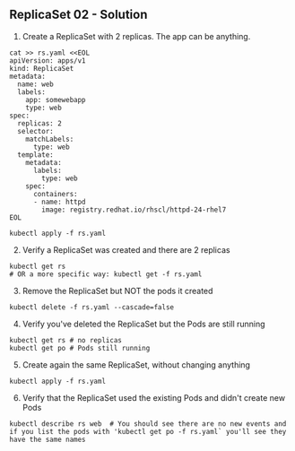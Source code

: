## ReplicaSet 02 - Solution

1. Create a ReplicaSet with 2 replicas. The app can be anything.

```
cat >> rs.yaml <<EOL
apiVersion: apps/v1
kind: ReplicaSet
metadata:
  name: web
  labels:
    app: somewebapp
    type: web
spec:
  replicas: 2
  selector:
    matchLabels:
      type: web
  template:
    metadata:
      labels:
        type: web
    spec:
      containers:
      - name: httpd
        image: registry.redhat.io/rhscl/httpd-24-rhel7
EOL

kubectl apply -f rs.yaml
```

2. Verify a ReplicaSet was created and there are 2 replicas

```
kubectl get rs
# OR a more specific way: kubectl get -f rs.yaml
```

3. Remove the ReplicaSet but NOT the pods it created

```
kubectl delete -f rs.yaml --cascade=false
```

4. Verify you've deleted the ReplicaSet but the Pods are still running

```
kubectl get rs # no replicas
kubectl get po # Pods still running
```

5. Create again the same ReplicaSet, without changing anything

```
kubectl apply -f rs.yaml
```

6. Verify that the ReplicaSet used the existing Pods and didn't create new Pods

```
kubectl describe rs web  # You should see there are no new events and if you list the pods with 'kubectl get po -f rs.yaml` you'll see they have the same names
```
